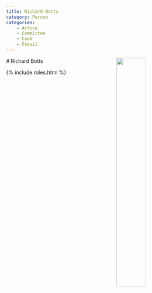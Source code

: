 ```yaml
---
title: Richard Botts
category: Person
categories:
    - Active
    - Committee
    - Cook
    - Fossil
---
```

<img src="https://raw.githubusercontent.com/MeanyLodge/meanylodge.github.com/assets/img/2014-Richard-Botts.jpeg" style="width: 40%" align="right">
# Richard Botts

{% include roles.html %}